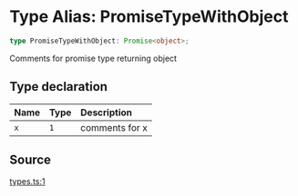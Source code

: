 # Type Alias: PromiseTypeWithObject

```ts
type PromiseTypeWithObject: Promise<object>;
```

Comments for promise type returning object

## Type declaration

| Name | Type | Description |
| :------ | :------ | :------ |
| `x` | `1` | comments for x |

## Source

[types.ts:1](http://source-url)
